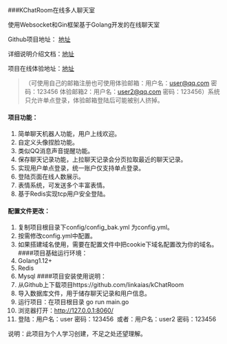 ###KChatRoom在线多人聊天室

使用Websocket和Gin框架基于Golang开发的在线聊天室

Github项目地址： [地址](https://github.com/linkaias/kChatRoom)

详细说明介绍文档：[地址](https://www.uiucode.com/view/41.html)

项目在线体验地址：[地址](http://kchatroom.uiucode.com)
>（可使用自己的邮箱注册也可使用体验邮箱：用户名：user@qq.com 密码：123456  体验邮箱2：用户名：user2@qq.com 密码：123456）系统只允许单点登录，体验邮箱登陆后可能被别人挤掉。

#### 项目功能：
1. 简单聊天机器人功能，用户上线欢迎。 
2. 自定义头像捏脸功能。 
3. 类似QQ消息声音提醒功能。
4. 保存聊天记录功能，上拉聊天记录会分页拉取最近的聊天记录。
5. 实现用户单点登录，统一账户仅支持单点登录。
6. 登陆页面在线人数展示。
7. 表情系统，可发送多个丰富表情。
8. 基于Redis实现tcp用户安全登陆。

#### 配置文件更改：
1. 复制项目根目录下config/config_bak.yml 为config.yml。
2. 按需修改config.yml中配置。
3. 如果搭建域名使用，需要在配置文件中把cookie下域名配置改为你的域名。
####项目基础运行环境：
1. Golang1.12+
2. Redis
3. Mysql
####项目安装使用说明：
1. 从Github上下载项目https://github.com/linkaias/kChatRoom
2. 导入数据库文件，用于储存聊天记录和用户信息。
3. 运行项目：在项目根目录 go run main.go
4. 浏览器打开：http://127.0.0.1:8060/
5. 登陆：用户名：user 密码：123456  或者：用户名：user2 密码：123456

说明：此项目为个人学习创建，不足之处还望理解。
